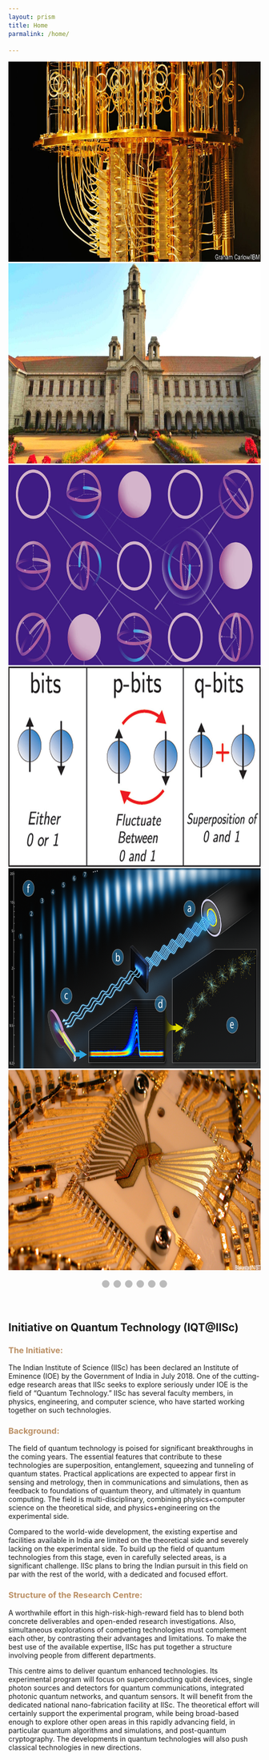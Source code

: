 ```yaml
---
layout: prism
title: Home
parmalink: /home/

---
```

<style>


/* Slideshow container */
.slideshow-container {
  max-width: 1500px;
  position: relative;
  margin: auto;

}
/* Caption text */
.text {
  color: #f2f2f2;
  font-size: 15px;
  padding: 8px 12px;
  position: absolute;
  bottom: 8px;
  width: 100%;
  text-align: center;
}

/* Number text (1/3 etc) */
.numbertext {
  color: #f2f2f2;
  font-size: 12px;
  padding: 8px 12px;
  position: absolute;
  top: 0;
}

/* The dots/bullets/indicators */
.dot {
  height: 15px;
  width: 15px;
  margin: 0 2px;
  background-color: #bbb;
  border-radius: 50%;
  display: inline-block;
  transition: background-color 0.6s ease;
}

.active {
  background-color: #717171;
}

/* Fading animation */
.fade {
  -webkit-animation-name: fade;
  -webkit-animation-duration: 1.5s;
  animation-name: fade;
  animation-duration: 1.5s;
}

@-webkit-keyframes fade {
  from {opacity: .4} 
  to {opacity: 1}
}

@keyframes fade {
  from {opacity: .4} 
  to {opacity: 1}
}

/* On smaller screens, decrease text size */
@media only screen and (max-width: 300px) {
  .text {font-size: 11px}
}
</style>


<div class="slideshow-container">

<div class="mySlides fade">
  <img src="/img/Quantum_Computing.jpg" style="width:1200px; height: 400px">
</div>

<div class="mySlides fade">
  <img src="/img/IISc_building.jpg" style="width:1200px; height: 400px">
</div>

<div class="mySlides fade">
  <img src="/img/q1.jpg" style="width:1200px; height: 400px">
</div>
<div class="mySlides fade">
  <img src="/img/qbit.jpeg" style="width:1200px; height: 400px">
</div>

<div class="mySlides fade">
  <img src="/img/singlephoton.png" style="width:1200px; height: 400px">
</div>

<div class="mySlides fade">
  <img src="/img/QP.png" style="width:1200px; height: 400px">
</div>

</div>
<br>

<div style="text-align:center">
  <span class="dot"></span> 
  <span class="dot"></span> 
  <span class="dot"></span> 
  <span class="dot"></span> 
  <span class="dot"></span> 
  <span class="dot"></span> 

</div>

<script>
var slideIndex = 0;
showSlides();

function showSlides() {
  var i;
  var slides = document.getElementsByClassName("mySlides");
  var dots = document.getElementsByClassName("dot");
  for (i = 0; i < slides.length; i++) {
    slides[i].style.display = "none";  
  }
  slideIndex++;
  if (slideIndex > slides.length) {slideIndex = 1}    
  for (i = 0; i < dots.length; i++) {
    dots[i].className = dots[i].className.replace(" active", "");
  }
  slides[slideIndex-1].style.display = "block";  
  dots[slideIndex-1].className += " active";
  setTimeout(showSlides, 2000); // Change image every 2 seconds
}
</script>

<br>
<br>
<h2>Initiative on Quantum Technology (IQT@IISc)</h2>
<h3 style="color: #bb9065">The Initiative:</h3>
<p>The Indian Institute of Science (IISc) has been declared an Institute of Eminence (IOE) by the Government of India in July 2018. One of the cutting-edge research areas that IISc seeks to explore seriously under IOE is the field of “Quantum Technology.” IISc has several faculty members, in physics, engineering, and computer science, who have started working together on such technologies.</p>
<h3 style="color: #bb9065">Background:</h3>
<p>The field of quantum technology is poised for significant breakthroughs in the coming years. The essential features that contribute to these technologies are superposition, entanglement, squeezing and tunneling of quantum states. Practical applications are expected to appear first in sensing and metrology, then in communications and simulations, then as feedback to foundations of quantum theory, and ultimately in quantum computing. The field is multi-disciplinary, combining physics+computer science on the theoretical side, and physics+engineering on the experimental side.</p>
<p>Compared to the world-wide development, the existing expertise and facilities available in India are limited on the theoretical side and severely lacking on the experimental side. To build up the field of quantum technologies from this stage, even in carefully selected areas, is a significant challenge. IISc plans to bring the Indian pursuit in this field on par with the rest of the world, with a dedicated and focused effort.</p>
<h3 style="color: #bb9065">Structure of the Research Centre:</h3>
<p>A worthwhile effort in this high-risk-high-reward field has to blend both concrete deliverables and open-ended research investigations. Also, simultaneous explorations of competing technologies must complement each other, by contrasting their advantages and limitations. To make the best use of the available expertise, IISc has put together a structure involving people from different departments.</p>
<p>This centre aims to deliver quantum enhanced technologies. Its experimental program will focus on superconducting qubit devices, single photon sources and detectors for quantum communications, integrated photonic quantum networks, and quantum sensors. It will benefit from the dedicated national nano-fabrication facility at IISc. The theoretical effort will certainly support the experimental program, while being broad-based enough to explore other open areas in this rapidly advancing field, in particular quantum algorithms and simulations, and post-quantum cryptography. The developments in quantum technologies will also push classical technologies in new directions.</p>
